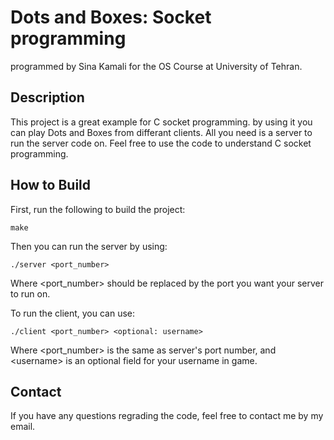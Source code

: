 # Dots and Boxes: Socket programming

programmed by Sina Kamali for the OS Course at University of Tehran.

## Description

This project is a great example for C socket programming. by using it you can play Dots and Boxes from differant clients. All you need is a server to run the server code on. Feel free to use the code to understand C socket programming.

## How to Build

First, run the following to build the project:

    make

Then you can run the server by using:

    ./server <port_number>

Where \<port_number\> should be replaced by the port you want your server to run on.

To run the client, you can use:

    ./client <port_number> <optional: username>

Where \<port_number\> is the same as server's port number, and \<username\> is an optional field for your username in game.

## Contact

If you have any questions regrading the code, feel free to contact me by my email.
